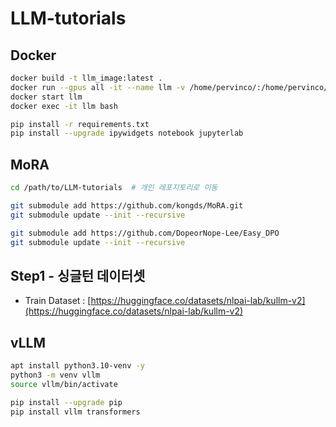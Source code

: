 # LLM-tutorials

## Docker

```bash
docker build -t llm_image:latest .
docker run --gpus all -it --name llm -v /home/pervinco/:/home/pervinco/ llm_image:latest
docker start llm
docker exec -it llm bash

pip install -r requirements.txt
pip install --upgrade ipywidgets notebook jupyterlab
```

## MoRA

```bash
cd /path/to/LLM-tutorials  # 개인 레포지토리로 이동

git submodule add https://github.com/kongds/MoRA.git
git submodule update --init --recursive

git submodule add https://github.com/DopeorNope-Lee/Easy_DPO
git submodule update --init --recursive
```


## Step1 - 싱글턴 데이터셋

 - Train Dataset : [https://huggingface.co/datasets/nlpai-lab/kullm-v2](https://huggingface.co/datasets/nlpai-lab/kullm-v2)


## vLLM

```bash
apt install python3.10-venv -y
python3 -m venv vllm
source vllm/bin/activate

pip install --upgrade pip
pip install vllm transformers
```